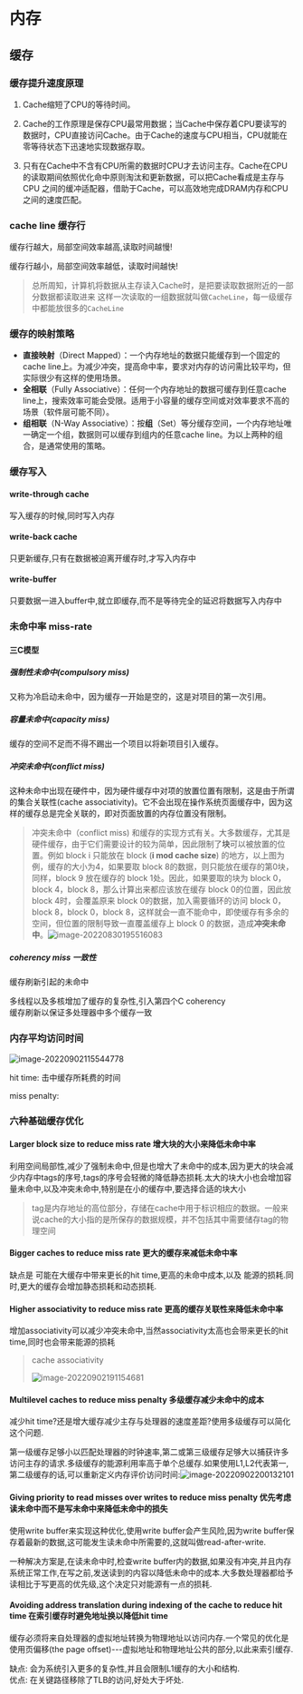 # 内存

## 缓存

### 缓存提升速度原理

1. Cache缩短了CPU的等待时间。

2. Cache的工作原理是保存CPU最常用数据；当Cache中保存着CPU要读写的数据时，CPU直接访问Cache。由于Cache的速度与CPU相当，CPU就能在零等待状态下迅速地实现数据存取。

3. 只有在Cache中不含有CPU所需的数据时CPU才去访问主存。Cache在CPU的读取期间依照优化命中原则淘汰和更新数据，可以把Cache看成是主存与CPU 之间的缓冲适配器，借助于Cache，可以高效地完成DRAM内存和CPU之间的速度匹配。

### cache line 缓存行

缓存行越大，局部空间效率越高,读取时间越慢!

缓存行越小，局部空间效率越低，读取时间越快!

> 总所周知，计算机将数据从主存读入Cache时，是把要读取数据附近的一部分数据都读取进来
>  这样一次读取的一组数据就叫做`CacheLine`，每一级缓存中都能放很多的`CacheLine`

### 缓存的映射策略

- **直接映射**（Direct Mapped）：一个内存地址的数据只能缓存到一个固定的cache line上。为减少冲突，提高命中率，要求对内存的访问需比较平均，但实际很少有这样的使用场景。
- **全相联**（Fully Associative）：任何一个内存地址的数据可缓存到任意cache line上，搜索效率可能会受限。适用于小容量的缓存空间或对效率要求不高的场景（软件层可能不同）。
- **组相联**（N-Way Associative）：按**组**（Set）等分缓存空间，一个内存地址唯一确定一个组，数据则可以缓存到组内的任意cache line。为以上两种的组合，是通常使用的策略。

### 缓存写入

#### write-through cache

写入缓存的时候,同时写入内存

#### write-back cache

只更新缓存,只有在数据被迫离开缓存时,才写入内存中

#### write-buffer

只要数据一进入buffer中,就立即缓存,而不是等待完全的延迟将数据写入内存中

### 未命中率 miss-rate

#### 三C模型

##### 强制性未命中(compulsory miss)

又称为冷启动未命中，因为缓存一开始是空的，这是对项目的第一次引用。

##### 容量未命中(capacity miss)

缓存的空间不足而不得不踢出一个项目以将新项目引入缓存。

##### 冲突未命中(conflict miss)

这种未命中出现在硬件中，因为硬件缓存中对项的放置位置有限制，这是由于所谓的集合关联性(cache associativity)。它不会出现在操作系统页面缓存中，因为这样的缓存总是完全关联的，即对页面放置的内存位置没有限制。

> 冲突未命中（conflict miss) 和缓存的实现方式有关。大多数缓存，尤其是硬件缓存，由于它们需要设计的较为简单，因此限制了**块**可以被放置的位置。例如 block i 只能放在 block (**i mod cache size**) 的地方，以上图为例，缓存的大小为4，如果要取 block 8的数据，则只能放在缓存的第0块，同样，block 9 放在缓存的 block  1处。因此，如果要取的块为 block 0， block 4，block 8，那么计算出来都应该放在缓存 block 0的位置，因此放  block 4时，会覆盖原来 block 0的数据，加入需要循环的访问 block 0，block 8，block 0，block  8，这样就会一直不能命中，即使缓存有多余的空间，但位置的限制导致一直覆盖缓存上 block 0 的数据，造成**冲突未命中**。![image-20220830195516083](E:\笔记\计算机体系结构.assets\image-20220830195516083.png)

##### coherency miss 一致性

缓存刷新引起的未命中

多线程以及多核增加了缓存的复杂性,引入第四个C coherency  
缓存刷新以保证多处理器中多个缓存一致

### 内存平均访问时间

![image-20220902115544778](E:\笔记\计算机体系结构.assets\image-20220902115544778.png)

hit time: 击中缓存所耗费的时间

miss penalty: 

### 六种基础缓存优化

#### Larger block size to reduce miss rate 增大块的大小来降低未命中率

利用空间局部性,减少了强制未命中,但是也增大了未命中的成本,因为更大的块会减少内存中tags的序号,tags的序号会轻微的降低静态损耗.太大的块大小也会增加容量未命中,以及冲突未命中,特别是在小的缓存中,要选择合适的块大小

> tag是内存地址的高位部分，存储在cache中用于标识相应的数据。一般来说cache的大小指的是所保存的数据规模，并不包括其中需要储存tag的物理空间



#### Bigger caches to reduce miss rate 更大的缓存来减低未命中率

缺点是 可能在大缓存中带来更长的hit time,更高的未命中成本,以及 能源的损耗.同时,更大的缓存会增加静态损耗和动态损耗.

#### Higher associativity to reduce miss rate 更高的缓存关联性来降低未命中率

增加associativity可以减少冲突未命中,当然associativity太高也会带来更长的hit time,同时也会带来能源的损耗

> cache associativity
>
> ![image-20220902191154681](E:\笔记\计算机体系结构.assets\image-20220902191154681.png)

#### Multilevel caches to reduce miss penalty 多级缓存减少未命中的成本

减少hit time?还是增大缓存减少主存与处理器的速度差距?使用多级缓存可以简化这个问题.

第一级缓存足够小以匹配处理器的时钟速率,第二或第三级缓存足够大以捕获许多访问主存的请求.多级缓存的能源利用率高于单个总缓存.如果使用L1,L2代表第一,第二级缓存的话,可以重新定义内存评价访问时间:![image-20220902200132101](E:\笔记\计算机体系结构.assets\image-20220902200132101.png)

#### Giving priority to read misses over writes to reduce miss penalty  优先考虑读未命中而不是写未命中来降低未命中的损失

使用write buffer来实现这种优化,使用write buffer会产生风险,因为write buffer保存着最新的数据,这可能发生读未命中所需要的,这就叫做read-after-write.

一种解决方案是,在读未命中时,检查write buffer内的数据,如果没有冲突,并且内存系统正常工作,在写之前,发送读到的内容以降低未命中的成本.大多数处理器都给予读相比于写更高的优先级,这个决定只对能源有一点的损耗.

#### Avoiding address translation during indexing of the cache to reduce hit time 在索引缓存时避免地址换以降低hit time

缓存必须将来自处理器的虚拟地址转换为物理地址以访问内存.一个常见的优化是使用页偏移(the page offset)---虚拟地址和物理地址公共的部分,以此来索引缓存.

缺点: 会为系统引入更多的复杂性,并且会限制L1缓存的大小和结构.  
优点: 在关键路径移除了TLB的访问,好处大于坏处.

